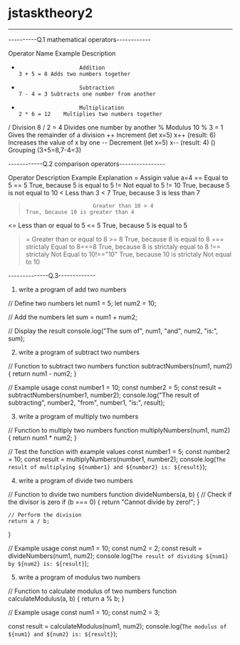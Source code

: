 # jstasktheory2

--------------------------------------------------
----------Q.1 mathematical operators------------

  
Operator	            Name	                                          Example	Description
+	                     Addition	                                          3 + 5 = 8	Adds two numbers together
-	                     Subtraction	                                          7 - 4 = 3	Subtracts one number from another
*	                     Multiplication	                                          2 * 6 = 12	Multiplies two numbers together
/	                     Division	                                          8 / 2 = 4	Divides one number by another
%	                     Modulus	                                          10 % 3 = 1	Gives the remainder of a division
++	                    Increment	                                        (let x=5) x++ (result: 6)	Increases the value of x by one
--	                    Decrement	                                        (let x=5) x-- (result: 4)
()                      Grouping                                             (3+5=8,7-4=3)


------------Q.2 comparison operators----------------

Operator	                       Description	                         Example	Explanation
=                          Assigin value a=4
==	                       Equal to	5 == 5	                             True, because 5 is equal to 5
!=	                       Not equal to	5 != 10	                         True, because 5 is not equal to 10
<	                       Less than	3 < 7	                         True, because 3 is less than 7
>	                       Greater than	10 > 4	                         True, because 10 is greater than 4
<=	                       Less than or equal to	5 <= 5	             True, because 5 is equal to 5
>=	                       Greater than or equal to	8 >= 8	             True, because 8 is equal to 8
===                        strictaly Equal to 8===8                      True, because 8 is strictaly equal to 8
!==                        strictaly Not Equal to 10!=="10"              True, because 10 is strictaly Not equal to 10


--------------Q.3-------------
1. write a program of add two numbers

// Define two numbers
let num1 = 5;
let num2 = 10;

// Add the numbers
let sum = num1 + num2;

// Display the result
console.log("The sum of", num1, "and", num2, "is:", sum);

2. write a program of subtract two numbers

// Function to subtract two numbers
function subtractNumbers(num1, num2) {
    return num1 - num2;
}

// Example usage
const number1 = 10;
const number2 = 5;
const result = subtractNumbers(number1, number2);
console.log("The result of subtracting", number2, "from", number1, "is:", result);

3. write a program of multiply two numbers

// Function to multiply two numbers
function multiplyNumbers(num1, num2) {
    return num1 * num2;
}

// Test the function with example values
const number1 = 5;
const number2 = 10;
const result = multiplyNumbers(number1, number2);
console.log(`The result of multiplying ${number1} and ${number2} is: ${result}`);

4. write a program of divide two numbers

// Function to divide two numbers
function divideNumbers(a, b) {
    // Check if the divisor is zero
    if (b === 0) {
        return "Cannot divide by zero!";
    }

    // Perform the division
    return a / b;
}

// Example usage
const num1 = 10;
const num2 = 2;
const result = divideNumbers(num1, num2);
console.log(`The result of dividing ${num1} by ${num2} is: ${result}`);

5. write a program of modulus two numbers

// Function to calculate modulus of two numbers
function calculateModulus(a, b) {
    return a % b;
}

// Example usage
const num1 = 10;
const num2 = 3;

const result = calculateModulus(num1, num2);
console.log(`The modulus of ${num1} and ${num2} is: ${result}`);